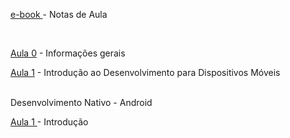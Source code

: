 <p><a class="external-link" href="https://academicoifrnedu.sharepoint.com/:u:/s/DDM2024.1/EYZ_NaBnQhJPpFxFC27nn3cB61I0xeBszp_Gw7ssEd0GxQ?e=p0tTYd">e-book </a> - Notas de Aula</p>

<br>

<p><a class="external-link" href="https://academicoifrnedu.sharepoint.com/:u:/s/DDM2024.1/ERU72oGqSPNHiO7tU68eXZ4B7mRvIUGevjjnDq7p5O2Ntw?e=aUqgkl">Aula 0</a> - Informações gerais</p>


<p><a class="external-link" href="https://academicoifrnedu.sharepoint.com/:u:/s/DDM2024.1/EQD0vC2vW4pFt_ov6UezECgB7_PtGPjvJy8zme4rj946lA?e=gwUMim">Aula 1</a> - Introdução ao Desenvolvimento para Dispositivos Móveis</p>

<br>
Desenvolvimento Nativo - Android
<p><a class="external-link" href="https://academicoifrnedu.sharepoint.com/:u:/s/DDM2024.1/EQQagKd5QyBFlIyt69R0CqMByWRDk5wZ_Ds26SkLR4TVJQ?e=4Dv3fq">Aula 1 </a> - Introdução </p>

<!--


<br>
Aula 2 - Interface Gráfica
<p><a class="external-link" href="https://academicoifrnedu.sharepoint.com/:u:/s/DDM2024.1/EcbBlMxKehlAjm3CZZXNpvoBiFaHFRwsa5MEH58wTxqgMA?e=zKIFIV">Aula 2.1 </a> - Layout </p>
<p><a class="external-link" href="https://academicoifrnedu.sharepoint.com/:u:/s/DDM2024.1/ERcygjbYBpNBhUQSmCkbVSwBOTDK43fmJhAHD1rm-DV15w?e=i11CFo">Aula 2.2 </a> - Tarefa 1 (Layout) </p>

<br>
Aula 3 - Componentes Gráficos
<p><a class="external-link" href="https://academicoifrnedu.sharepoint.com/:u:/s/DDM2024.1/EUxCKKcVyS9PnUtZUEfrk_ABLVcuH7zkRqdTxQ0QlCEX3w?e=QsdruV">Aula 3.1 </a> - Componentes Gráficos </p>
<p><a class="external-link" href="https://academicoifrnedu.sharepoint.com/:u:/s/DDM2024.1/EVNvH_0A89tDuxuX1QN_tbEB3lXD2QyLetaKKQ4MWxJ_XA?e=HSR4VI">Aula 3.2 </a> - Componentes Gráficos Customizados </p>

<br>
Aula 4 - Eventos de UI
<p><a class="external-link" href="https://academicoifrnedu.sharepoint.com/:u:/s/DDM2024.1/Ed1SED0TyJ5Oh8JDCrp4JLUBTFTbN1OKtlPmS79C64wrkg?e=M16M9Y">Aula 4.1 </a> - Tratamento de Eventos </p>
<p><a class="external-link" href="https://academicoifrnedu.sharepoint.com/:u:/s/DDM2024.1/Eapn9KhQz-JGq2izFe7YS7wBNbLJcX9kTXeyLNkxDR2cmg?e=6O2KSw">Aula 4.2 </a> - Intent </p>
<p><a class="external-link" href="https://academicoifrnedu.sharepoint.com/:u:/s/DDM2024.1/EXfBEpH4fk5PkKWLCuwHMXgB_59Z9nu2wDFNAcR1Y8ZL2A?e=he9AA3">Aula 4.3 </a> - Threads e Handlers </p>
<p><a class="external-link" href="https://academicoifrnedu.sharepoint.com/:u:/s/DDM2024.1/ETTqwv0w7fBKh-jI1CP6wA0BGcMM8-vNMJAlOKZw6JG0Gg?e=8pKuTg">Aula 4.4 </a> - Tarefa 2 (Implementação UI) </p>

<br>
Aula 5 - Conectividade e Persistência
<p><a class="external-link" href="https://academicoifrnedu.sharepoint.com/:u:/s/DDM2024.1/EbgmAdgcDgpKvdEAxIe3XPkBxgpXwAGcx93HI8mUjhW-CA?e=y4IcOM">Aula 5.1 </a> - Comunicação </p>
<p><a class="external-link" href="https://academicoifrnedu.sharepoint.com/:u:/s/DDM2024.1/EV75v4N3OgBOntUlItjdRzkBXVPm1YuEpnirNFq0faMnFw?e=XkhUr7">Aula 5.2 </a> - Representação de Dados </p>
<p><a class="external-link" href="https://academicoifrnedu.sharepoint.com/:v:/s/DDM2024.1/ETA2jX8z66NAlFYSCZAWSjgBbIX-aSzwn8qvTbovdra9Ww?e=cxcCYO">Aula 5.3 </a> - Intenções e Comunicação (videoaula) </p>
<p><a class="external-link" href="https://academicoifrnedu.sharepoint.com/:u:/s/DDM2024.1/EVw5dqkfGi1Mr17TwNqCwywB5GM46v8oq5iOcfi1YVEjKA?e=rX5q6k">Aula 5.4 </a> - Banco de Dados </p>

<br>

Desenvolvimento Híbrido - Flutter 
<p><a class="external-link" href="https://academicoifrnedu.sharepoint.com/:u:/s/DDM2024.1/EdGfq5H1fGtIgHUIg_iqWIYBgFx3o9X0DLCaALh4zgkeuw?e=8sIL2C">Aula 1 </a> - Introdução</p>
<p><a class="external-link" href="https://academicoifrnedu.sharepoint.com/:u:/s/DDM2024.1/EXbB4lSe8C5EpxuZVJvRf-4BqSB-n3BzGpg7aCBR6X2n4A?e=ig7zwG">Aula 2 </a> - Dart </p>

<br>

Aula 3 - Interface Gráfica
<p><a class="external-link" href="https://academicoifrnedu.sharepoint.com/:u:/s/DDM2024.1/EaMjw86Q0txFi1mfEI2gUT8BA-YIxc5lKkaJTt1ARexWjg?e=Za0aGT">Aula 3.1 </a> - Widgets </p>
<p><a class="external-link" href="https://academicoifrnedu.sharepoint.com/:u:/s/DDM2024.1/ET8MQA1IUABOj6OGQHsIptUB52zpFgsIivHb2SR84EKO8Q?e=YFRgo8">Aula 3.2 </a> - Layout </p>
<p><a class="external-link" href="https://academicoifrnedu.sharepoint.com/:u:/s/DDM2024.1/Eb9DbbwIy9JEhAFGYRW422QB_xf0aA2-fpSPiVf_KaqO1A?e=dsiR9W">Aula 3.3 </a> - Eventos </p>
<p><a class="external-link" href="https://academicoifrnedu.sharepoint.com/:u:/s/DDM2024.1/EVolAswXAKBPlbvgfUI6Pj8BJZIDzukj0IfAF_B_dx0a3A?e=GW5hIl"> Aula 3.4 </a> - Navegação </p>

<br>

Aula 4 - Estado
<p><a class="external-link" href="https://academicoifrnedu.sharepoint.com/:u:/s/DDM2024.1/Eb3nEyc4XIVOolOBo-1lkRQBDntKbtQaaF23lqFJBi1Vzg?e=h0AAXz">Aula 4.1 </a> - Estado </p>
<p><a class="external-link" href="https://academicoifrnedu.sharepoint.com/:u:/s/DDM2024.1/EUifCB9TskFDqDclNt-x8fMB2AKrpuHp9-rPgwXoxSaybg?e=q8JfsW">Aula 4.2 </a> - Programação Assíncrona </p>
<p><a class="external-link" href="https://academicoifrnedu.sharepoint.com/:u:/s/DDM2024.1/ESlvi1O3SlJFjPRxa5It_B4Bqql8ZXGzkw8tC6YLYPkcDA?e=iPJr8r">Aula 4.3 </a> - BLoC </p>
<p><a class="external-link" href="https://academicoifrnedu.sharepoint.com/:u:/s/DDM2024.1/ES-msvang7hDixNPeuKBrgsBNmARSrcaM5AXmif_gOcIog?e=wkjnEt">Aula 4.4 </a> - Tarefa 3 (Implementação UI) </p>

<br>
Aula 5 - Conectividade e Persistência
<p><a class="external-link" href="https://academicoifrnedu.sharepoint.com/:u:/s/DDM2024.1/EZ-DpYA2BhFFha5Jr0u03ocBhuSN6M7pIYtY2f2bt3osjQ?e=c6ugfp">Aula 5.1 </a> - Comunicação (HTTP) </p>
<p><a class="external-link" href="https://academicoifrnedu.sharepoint.com/:u:/s/DDM2024.1/EdnfJi2ipitGmxEWd5y9VM8Bcrey2BTC43XyUn2uMJutWQ?e=FSAjwO">Aula 5.2 </a> - Banco de Dados </p>
<p><a class="external-link" href="https://academicoifrnedu.sharepoint.com/:t:/s/DDM2024.1/Efx51Ts5729JuvGjLDqrThAB39ZXaujljY7Jqvd4W1CYzw?e=LCVJbS">Aula 5.3 </a> - Introdução, UI, Estado, HTTP e BD  (links das videoaulas) </p>
<p><a class="external-link" href="https://academicoifrnedu.sharepoint.com/:u:/s/DDM2024.1/ERZj51knrB1OoFY-gTnFKfUB8E3Q7sVOROlAes6l3pctZw?e=eJueqa">Aula 5.4 </a> - Tarefa 4 (API e BD - Nativo ou Híbrido) </p>



<p><a class="external-link" href="https://drive.google.com/file/d/1THByH-BoBg8hkEJF4SjNjrZpnY0pAxSK/view?usp=sharing">Aula 3.1 </a> - Desenvolvimento Nativo - Android - Tarefa 5 (Interface Gráfica) </p>










-->

<p><!--a class="external-link" href="https://academicoifrnedu.sharepoint.com/:u:/s/DDM2024.1/EU0ngo9AjGhJu_XEUPCcoWwBo_9ezhSCTLrWrnut63qJcw?e=Qqrcl1">Aula 6 </a> - Desenvolvimento Nativo - Android - Projeto (Seminario) </p-->


